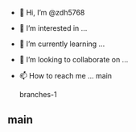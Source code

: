 - 👋 Hi, I’m @zdh5768
- 👀 I’m interested in ...
- 🌱 I’m currently learning ...
- 💞️ I’m looking to collaborate on ...
- 📫 How to reach me ...
main

  branches-1

## main

<!---
zdh5768/zdh5768 is a ✨ special ✨ repository because its `README.md` (this file) appears on your GitHub profile.
You can click the Preview link to take a look at your changes.
--->

